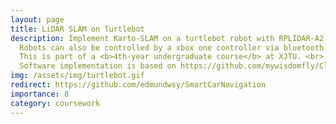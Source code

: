 ```yaml
---
layout: page
title: LiDAR SLAM on Turtlebot
description: Implement Karto-SLAM on a turtlebot robot with RPLIDAR-A2.
  Robots can also be controlled by a xbox one controller via bluetooth. <br>
  This is part of a <b>4th-year undergraduate course</b> at XJTU. <br>
  Software implementation is based on https://github.com/mywisdomfly/Clean-robot-turtlebot3
img: /assets/img/turtlebot.gif
redirect: https://github.com/edmundwsy/SmartCarNavigation
importance: 8
category: coursework
---
```

